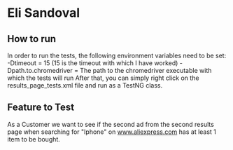 # Eli Sandoval

## How to run
In order to run the tests, the following environment variables need to be set:
-Dtimeout = 15 (15 is the timeout with which I have worked)
-Dpath.to.chromedriver = The path to the chromedriver executable with which the tests will run
After that, you can simply right click on the results_page_tests.xml file and run as a TestNG class.

## Feature to Test

As a Customer we want to see if the second ad from the second results page when searching for "Iphone" on www.aliexpress.com has at least 1 item to be bought.
